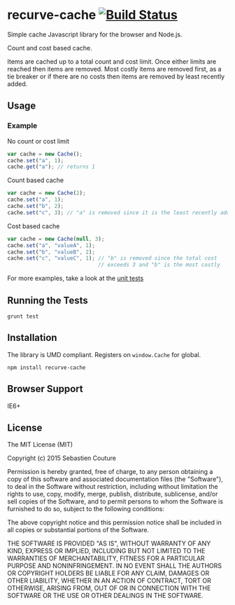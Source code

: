 recurve-cache [![Build Status](https://secure.travis-ci.org/sebastiencouture/recurve-cache.png?branch=master)](https://travis-ci.org/sebastiencouture/recurve-cache)
===

Simple cache Javascript library for the browser and Node.js.

Count and cost based cache.

Items are cached up to a total count and cost limit. Once either limits are reached then items
are removed. Most costly items are removed first, as a tie breaker or if there are no costs
then items are removed by least recently added.

## Usage

### Example

No count or cost limit
```javascript
var cache = new Cache();
cache.set("a", 1);
cache.get("a"); // returns 1
```

Count based cache
```javascript
var cache = new Cache(2);
cache.set("a", 1);
cache.set("b", 2);
cache.set("c", 3); // "a" is removed since it is the least recently added
```

Cost based cache
```javascript
var cache = new Cache(null, 3);
cache.set("a", "valueA", 1);
cache.set("b", "valueB", 2);
cache.set("c", "valueC", 1); // "b" is removed since the total cost
                             // exceeds 3 and "b" is the most costly
```

For more examples, take a look at the [unit tests](test/recurve-cache.spec.js)

## Running the Tests

```
grunt test
```

## Installation

The library is UMD compliant. Registers on `window.Cache` for global.

```
npm install recurve-cache
```

## Browser Support

IE6+

## License

The MIT License (MIT)

Copyright (c) 2015 Sebastien Couture

Permission is hereby granted, free of charge, to any person obtaining a copy of
this software and associated documentation files (the "Software"), to deal in
the Software without restriction, including without limitation the rights to
use, copy, modify, merge, publish, distribute, sublicense, and/or sell copies of
the Software, and to permit persons to whom the Software is furnished to do so,
subject to the following conditions:

The above copyright notice and this permission notice shall be included in all
copies or substantial portions of the Software.

THE SOFTWARE IS PROVIDED "AS IS", WITHOUT WARRANTY OF ANY KIND, EXPRESS OR
IMPLIED, INCLUDING BUT NOT LIMITED TO THE WARRANTIES OF MERCHANTABILITY, FITNESS
FOR A PARTICULAR PURPOSE AND NONINFRINGEMENT. IN NO EVENT SHALL THE AUTHORS OR
COPYRIGHT HOLDERS BE LIABLE FOR ANY CLAIM, DAMAGES OR OTHER LIABILITY, WHETHER
IN AN ACTION OF CONTRACT, TORT OR OTHERWISE, ARISING FROM, OUT OF OR IN
CONNECTION WITH THE SOFTWARE OR THE USE OR OTHER DEALINGS IN THE SOFTWARE.